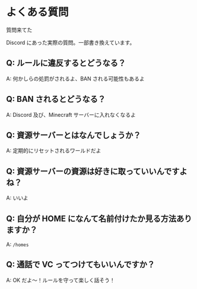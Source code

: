 # よくある質問

質問来てた

Discord にあった実際の質問。一部書き換えています。

## Q: ルールに違反するとどうなる？

A: 何かしらの処罰がされるよ、BAN される可能性もあるよ

## Q: BAN されるとどうなる？

A: Discord 及び、Minecraft サーバーに入れなくなるよ

## Q: 資源サーバーとはなんでしょうか？

A: 定期的にリセットされるワールドだよ

## Q: 資源サーバーの資源は好きに取っていいんですよね？

A: いいよ

## Q: 自分が HOME になんて名前付けたか見る方法ありますか？

A: `/homes`

## Q: 通話で VC ってつけてもいいんですか？

A: OK だよ～！ルールを守って楽しく話そう！
